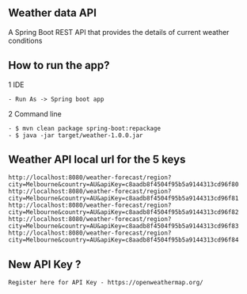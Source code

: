 ## Weather data API

 A Spring Boot REST API that provides the details of current weather conditions

	
## How to run the app?
	
1 IDE 

	- Run As -> Spring boot app
	
2 Command line

	- $ mvn clean package spring-boot:repackage
	- $ java -jar target/weather-1.0.0.jar
	

## Weather API local url for the 5 keys

	http://localhost:8080/weather-forecast/region?city=Melbourne&country=AU&apiKey=c8aadb8f4504f95b5a9144313cd96f80
	http://localhost:8080/weather-forecast/region?city=Melbourne&country=AU&apiKey=c8aadb8f4504f95b5a9144313cd96f81
	http://localhost:8080/weather-forecast/region?city=Melbourne&country=AU&apiKey=c8aadb8f4504f95b5a9144313cd96f82
	http://localhost:8080/weather-forecast/region?city=Melbourne&country=AU&apiKey=c8aadb8f4504f95b5a9144313cd96f83
	http://localhost:8080/weather-forecast/region?city=Melbourne&country=AU&apiKey=c8aadb8f4504f95b5a9144313cd96f84
 
## New API Key ?

	Register here for API Key - https://openweathermap.org/